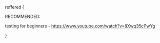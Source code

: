 

reffered {


RECOMMENDED:

testing for beginners  -
https://www.youtube.com/watch?v=8Xwq35cPwYg




}